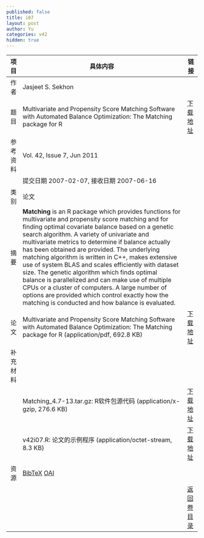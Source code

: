 ```yaml
---
published: false
title: i07
layout: post
author: Yu
categories: v42
hidden: true
---
```


| 项目 | 具体内容 | 链接 |
|---:|---|---|
| 作者 | Jasjeet S. Sekhon| |
| 题目 |Multivariate and Propensity Score Matching Software with Automated Balance Optimization: The Matching package for R | [下载地址](http://www.jstatsoft.org/v42/i07/paper) |
| 参考资料 |Vol. 42, Issue 7, Jun 2011 | |
| | 提交日期 2007-02-07, 接收日期 2007-06-16| | 
| 类别 | 论文| |
| 摘要 | <b>Matching</b> is an R package which provides functions for multivariate and propensity score matching and for finding optimal covariate balance based on a genetic search algorithm. A variety of univariate and multivariate metrics to determine if balance actually has been obtained are provided. The underlying matching algorithm is written in C++, makes extensive use of system BLAS and scales efficiently with dataset size. The genetic algorithm which finds optimal balance is parallelized and can make use of multiple CPUs or a cluster of computers. A large number of options are provided which control exactly how the matching is conducted and how balance is evaluated.| |
| 论文 | Multivariate and Propensity Score Matching Software with Automated Balance Optimization: The Matching package for R  (application/pdf, 692.8 KB)| [下载地址](http://www.jstatsoft.org/v42/i07/paper) |
| 补充材料 | | |
| |Matching_4.7-13.tar.gz: R软件包源代码  (application/x-gzip, 276.6 KB)|  [下载地址](http://www.jstatsoft.org/v42/i07/supp/1) |
| |v42i07.R: 论文的示例程序  (application/octet-stream, 8.3 KB)|  [下载地址](http://www.jstatsoft.org/v42/i07/supp/2) |
| 资源 | [BibTeX](http://www.jstatsoft.org/v42/i07/bibtex) [OAI](http://www.jstatsoft.org/oai?verb=GetRecord&identifier=oai.jstatsoft/v42/i07&prefix=oai_dc)| |
| |  | [返回卷目录]({{site.baseurl}}/volume/v42.html) |